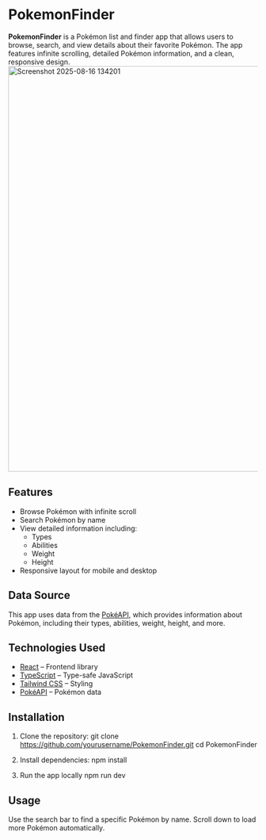 
# PokemonFinder
**PokemonFinder** is a Pokémon list and finder app that allows users to browse, search, and view details about their favorite Pokémon. The app features infinite scrolling, detailed Pokémon information, and a clean, responsive design.
<img width="805" height="818" alt="Screenshot 2025-08-16 134201" src="https://github.com/user-attachments/assets/1cabc208-d819-40ba-adbd-646f08cdbe04" />
## Features
- Browse Pokémon with infinite scroll
- Search Pokémon by name
- View detailed information including:
  - Types
  - Abilities
  - Weight
  - Height
- Responsive layout for mobile and desktop

## Data Source
This app uses data from the [PokéAPI](https://pokeapi.co/), which provides information about Pokémon, including their types, abilities, weight, height, and more.

## Technologies Used

- [React](https://reactjs.org/) – Frontend library
- [TypeScript](https://www.typescriptlang.org/) – Type-safe JavaScript
- [Tailwind CSS](https://tailwindcss.com/) – Styling
- [PokéAPI](https://pokeapi.co/) – Pokémon data

## Installation

1. Clone the repository:
git clone https://github.com/yourusername/PokemonFinder.git
cd PokemonFinder

2. Install dependencies:
npm install

3. Run the app locally
npm run dev

## Usage

Use the search bar to find a specific Pokémon by name.
Scroll down to load more Pokémon automatically.

